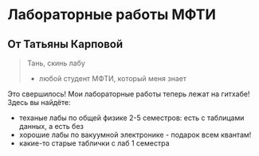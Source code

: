 # Лабораторные работы МФТИ
## От Татьяны Карповой

> Тань, скинь лабу
> - любой студент МФТИ, который меня знает

Это свершилось! Мои лабораторные работы теперь лежат на гитхабе! Здесь вы найдёте:

* теханые лабы по общей физике 2-5 семестров: есть с таблицами данных, а есть без
* хорошие лабы по вакуумной электронике - подарок всем квантам!
* какие-то старые таблички с лаб 1 семестра

